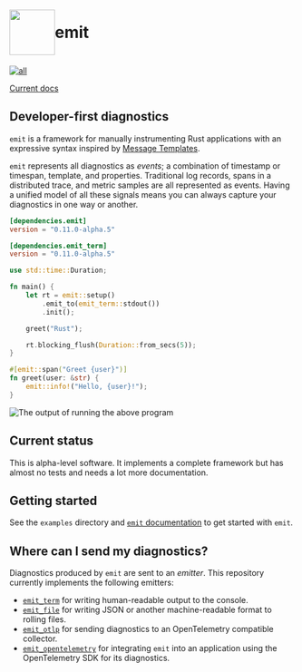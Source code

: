 <h1 style="display: flex; align-items: center">
<img style="display: inline" height="80px" width="80px" src="https://raw.githubusercontent.com/emit-rs/emit/main/asset/logo.svg" aria-hidden="true"> emit
</h1>

[![all](https://github.com/emit-rs/emit/actions/workflows/all.yml/badge.svg)](https://github.com/emit-rs/emit/actions/workflows/all.yml)

[Current docs](https://docs.rs/emit/0.11.0-alpha.5/emit/index.html)

## Developer-first diagnostics

`emit` is a framework for manually instrumenting Rust applications with an expressive syntax inspired by [Message Templates](https://messagetemplates.org).

`emit` represents all diagnostics as _events_; a combination of timestamp or timespan, template, and properties. Traditional log records, spans in a distributed trace, and metric samples are all represented as events. Having a unified model of all these signals means you can always capture your diagnostics in one way or another.

```toml
[dependencies.emit]
version = "0.11.0-alpha.5"

[dependencies.emit_term]
version = "0.11.0-alpha.5"
```

```rust
use std::time::Duration;

fn main() {
    let rt = emit::setup()
        .emit_to(emit_term::stdout())
        .init();

    greet("Rust");

    rt.blocking_flush(Duration::from_secs(5));
}

#[emit::span("Greet {user}")]
fn greet(user: &str) {
    emit::info!("Hello, {user}!");
}
```

![The output of running the above program](https://github.com/emit-rs/emit/blob/main/asset/emit_term.png?raw=true)

## Current status

This is alpha-level software. It implements a complete framework but has almost no tests and needs a lot more documentation. 

## Getting started

See the `examples` directory and [`emit` documentation](https://docs.rs/emit/0.11.0-alpha.5/emit/index.html) to get started with `emit`.

## Where can I send my diagnostics?

Diagnostics produced by `emit` are sent to an _emitter_. This repository currently implements the following emitters:

- [`emit_term`](https://docs.rs/emit_term/0.11.0-alpha.5/emit/index.html) for writing human-readable output to the console.
- [`emit_file`](https://docs.rs/emit_file/0.11.0-alpha.5/emit/index.html) for writing JSON or another machine-readable format to rolling files.
- [`emit_otlp`](https://docs.rs/emit_otlp/0.11.0-alpha.5/emit/index.html) for sending diagnostics to an OpenTelemetry compatible collector.
- [`emit_opentelemetry`](https://docs.rs/emit_opentelemetry/0.11.0-alpha.5/emit/index.html) for integrating `emit` into an application using the OpenTelemetry SDK for its diagnostics.
